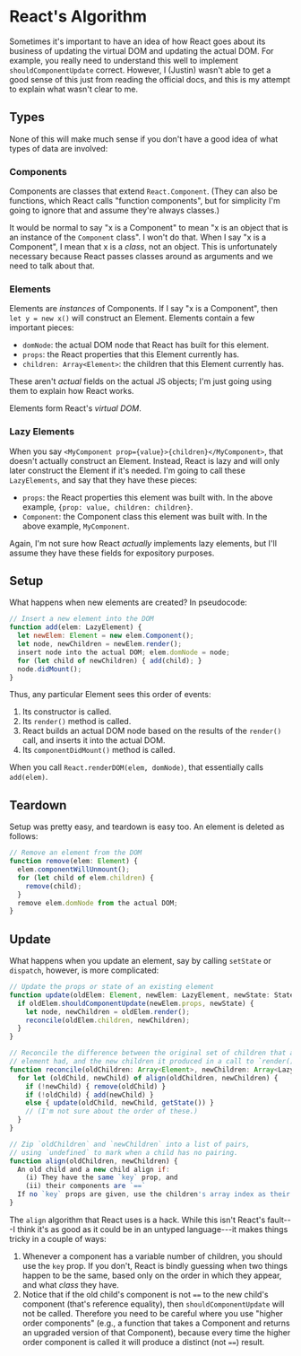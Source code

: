 # React's Algorithm

Sometimes it's important to have an idea of how React goes about its business of
updating the virtual DOM and updating the actual DOM. For example, you really
need to understand this well to implement `shouldComponentUpdate` correct.
However, I (Justin) wasn't able to get a good sense of this just from reading
the official docs, and this is my attempt to explain what wasn't clear to me.

## Types

None of this will make much sense if you don't have a good idea of what types of
data are involved:

### Components

Components are classes that extend `React.Component`. (They can also be
functions, which React calls "function components", but for simplicity I'm going
to ignore that and assume they're always classes.)

It would be normal to say "x is a Component" to mean "x is an object that is an
instance of the `Component` class". I won't do that. When I say "x is a
Component", I mean that x is a _class_, not an object. This is unfortunately
necessary because React passes classes around as arguments and we need to talk
about that.

### Elements

Elements are _instances_ of Components. If I say "x is a Component", then
`let y = new x()` will construct an Element. Elements contain a few important pieces:

- `domNode`: the actual DOM node that React has built for this element.
- `props`: the React properties that this Element currently has.
- `children: Array<Element>`: the children that this Element currently has.

These aren't _actual_ fields on the actual JS objects; I'm just going using them
to explain how React works.

Elements form React's _virtual DOM_.

### Lazy Elements

When you say `<MyComponent prop={value}>{children}</MyComponent>`, that
doesn't actually construct an Element. Instead, React is lazy and will only
later construct the Element if it's needed. I'm going to call these
`LazyElements`, and say that they have these pieces:

- `props`: the React properties this element was built with. In the above
example, `{prop: value, children: children}`.
- `Component`: the Component class this element was built with. In the above
example, `MyComponent`.

Again, I'm not sure how React _actually_ implements lazy elements, but I'll
assume they have these fields for expository purposes.

## Setup

What happens when new elements are created? In pseudocode:

```javascript
// Insert a new element into the DOM
function add(elem: LazyElement) {
  let newElem: Element = new elem.Component();
  let node, newChildren = newElem.render();
  insert node into the actual DOM; elem.domNode = node;
  for (let child of newChildren) { add(child); }
  node.didMount();
}
```

Thus, any particular Element sees this order of events:

1. Its constructor is called.
2. Its `render()` method is called.
3. React builds an actual DOM node based on the results of the `render()` call,
and inserts it into the actual DOM.
4. Its `componentDidMount()` method is called.

When you call `React.renderDOM(elem, domNode)`, that essentially calls
`add(elem)`.

## Teardown

Setup was pretty easy, and teardown is easy too. An element is deleted as
follows:

```javascript
// Remove an element from the DOM
function remove(elem: Element) {
  elem.componentWillUnmount();
  for (let child of elem.children) {
    remove(child);
  }
  remove elem.domNode from the actual DOM;
}
```

## Update

What happens when you update an element, say by calling `setState` or
`dispatch`, however, is more complicated:

```javascript
// Update the props or state of an existing element
function update(oldElem: Element, newElem: LazyElement, newState: State) {
  if oldElem.shouldComponentUpdate(newElem.props, newState) {
    let node, newChildren = oldElem.render();
    reconcile(oldElem.children, newChildren);
  }
}

// Reconcile the difference between the original set of children that an
// element had, and the new children it produced in a call to `render()`.
function reconcile(oldChildren: Array<Element>, newChildren: Array<LazyElement>) {
  for let (oldChild, newChild) of align(oldChildren, newChildren) {
    if (!newChild) { remove(oldChild) }
    if (!oldChild) { add(newChild) }
    else { update(oldChild, newChild, getState()) }
    // (I'm not sure about the order of these.)
  }
}

// Zip `oldChildren` and `newChildren` into a list of pairs,
// using `undefined` to mark when a child has no pairing.
function align(oldChildren, newChildren) {
  An old child and a new child align if:
    (i) They have the same `key` prop, and
    (ii) their components are `==`
  If no `key` props are given, use the children's array index as their `key`.
}
```

The `align` algorithm that React uses is a hack. While this isn't React's
fault---I think it's as good as it could be in an untyped language---it makes
things tricky in a couple of ways:

1. Whenever a component has a variable number of children, you should use the
   `key` prop. If you don't, React is bindly guessing when two things happen to
   be the same, based only on the order in which they appear, and what _class_
   they have.
2. Notice that if the old child's component is not `==` to the new child's component
   (that's reference equality), then `shouldComponentUpdate` will not be called.
   Therefore you need to be careful where you use "higher order components"
   (e.g., a function that takes a Component and returns an upgraded version of
   that Component), because every time the higher order component is called it
   will produce a distinct (not `==`) result.
